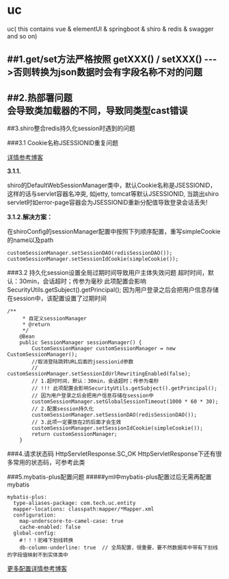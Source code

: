 # uc
uc( this contains vue &amp; elementUI &amp; springboot &amp; shiro &amp; redis &amp; swagger and so on)

##1.get/set方法严格按照  getXXX() /  setXXX() --->否则转换为json数据时会有字段名称不对的问题
---
##2.热部署问题  
会导致类加载器的不同，导致同类型cast错误
---
##3.shiro整合redis持久化session时遇到的问题

###3.1 Cookie名称JSESSIONID重复问题

[详情参考博客](https://www.cnblogs.com/hafiz/p/7247005.html)

**3.1.1.**

shiro的DefaultWebSessionManager类中，默认Cookie名称是JSESSIONID，
这样的话与servlet容器名冲突, 如jetty, tomcat等默认JSESSIONID,
当跳出shiro servlet时如error-page容器会为JSESSIONID重新分配值导致登录会话丢失!

**3.1.2.解决方案：**

在shiroConfig的sessionManager配置中按照下列顺序配置，重写simpleCookie的name以及path 
```
customSessionManager.setSessionDAO(redisSessionDAO());
customSessionManager.setSessionIdCookie(simpleCookie());
```

###3.2 持久化session设置全局过期时间导致用户主体失效问题
超时时间，默认：30min，会话超时；传参为毫秒
此项配置会影响SecurityUtils.getSubject().getPrincipal();
因为用户登录之后会把用户信息存储在session中，该配置设置了过期时间
```
/**
     * 自定义sessionManager
     * @return
     */
    @Bean
    public SessionManager sessionManager() {
        CustomSessionManager customSessionManager = new CustomSessionManager();
        //取消登陆跳转URL后面的jsessionid参数
        // customSessionManager.setSessionIdUrlRewritingEnabled(false);
        // 1.超时时间，默认：30min，会话超时；传参为毫秒
        // !!! 此项配置会影响SecurityUtils.getSubject().getPrincipal();
        // 因为用户登录之后会把用户信息存储在session中
        customSessionManager.setGlobalSessionTimeout(1000 * 60 * 30);
        // 2.配置session持久化
        customSessionManager.setSessionDAO(redisSessionDAO());
        // 3.此项一定要放在2的后面才会生效
        customSessionManager.setSessionIdCookie(simpleCookie());
        return customSessionManager;
    }
```



###4.请求状态码
HttpServletResponse.SC_OK
HttpServletResponse下还有很多常用的状态码，可参考此类


###5.mybatis-plus配置问题
#####yml中mybatis-plus配置过后无需再配置mybatis
```
mybatis-plus:
  type-aliases-package: com.tech.uc.entity
  mapper-locations: classpath:mapper/*Mapper.xml
  configuration:
    map-underscore-to-camel-case: true
    cache-enabled: false
  global-config:
    #！！！驼峰下划线转换
    db-column-underline: true  // 全局配置，很重要，要不然数据库中带有下划线的字段值映射不到实体类中
``` 
[更多配置详情参考博客](https://www.cnblogs.com/lianggp/p/7573653.html)
